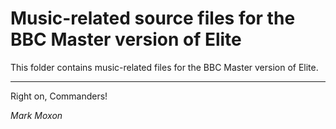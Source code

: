 # Music-related source files for the BBC Master version of Elite

This folder contains music-related files for the BBC Master version of Elite.

---

Right on, Commanders!

_Mark Moxon_